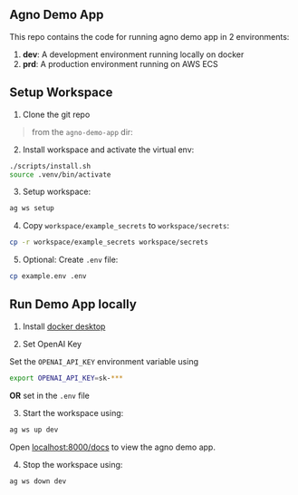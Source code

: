 ## Agno Demo App

This repo contains the code for running agno demo app in 2 environments:

1. **dev**: A development environment running locally on docker
2. **prd**: A production environment running on AWS ECS

## Setup Workspace

1. Clone the git repo

> from the `agno-demo-app` dir:

2. Install workspace and activate the virtual env:

```sh
./scripts/install.sh
source .venv/bin/activate
```

3. Setup workspace:

```sh
ag ws setup
```

4. Copy `workspace/example_secrets` to `workspace/secrets`:

```sh
cp -r workspace/example_secrets workspace/secrets
```

5. Optional: Create `.env` file:

```sh
cp example.env .env
```

## Run Demo App locally

1. Install [docker desktop](https://www.docker.com/products/docker-desktop)

2. Set OpenAI Key

Set the `OPENAI_API_KEY` environment variable using

```sh
export OPENAI_API_KEY=sk-***
```

**OR** set in the `.env` file

3. Start the workspace using:

```sh
ag ws up dev
```

Open [localhost:8000/docs](http://localhost:8000/docs) to view the agno demo app.

4. Stop the workspace using:

```sh
ag ws down dev
```
